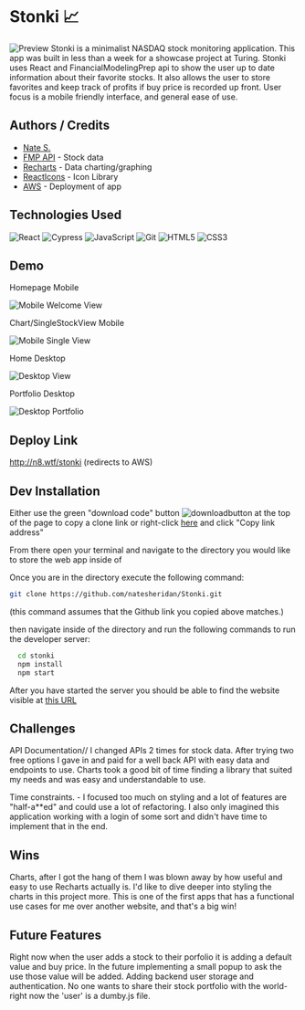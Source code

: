 


# Stonki 📈
![Preview](https://i.imgur.com/owVov9Y.png)
Stonki is a minimalist NASDAQ stock monitoring application. This app was built in less than a week for a showcase project at Turing. Stonki uses React and FinancialModelingPrep api to show the user up to date information about their favorite stocks. It also allows the user to store favorites and keep track of profits if buy price is recorded up front. User focus is a mobile friendly interface, and general ease of use.


## Authors / Credits
- [Nate S.](https://www.github.com/natesheridan)
- [FMP API](https://site.financialmodelingprep.com/) - Stock data
- [Recharts](https://recharts.org/en-US/) - Data charting/graphing
- [ReactIcons](https://react-icons.github.io/react-icons/) - Icon Library
- [AWS](https://aws.amazon.com/) - Deployment of app


## Technologies Used
 <img alt="React" src="https://img.shields.io/badge/react%20-%2320232a.svg?&style=for-the-badge&logo=react&logoColor=%2361DAFB"/>
<img alt="Cypress" src='https://img.shields.io/badge/cypress%20-%23404d59.svg?&style=for-the-badge&logo=Cypress&logoColor=white'/>
<img alt="JavaScript" src="https://img.shields.io/badge/javascript%20-%23323330.svg?&style=for-the-badge&logo=javascript&logoColor=%23F7DF1E"/>
<img alt="Git" src="https://img.shields.io/badge/git%20-%23F05033.svg?&style=for-the-badge&logo=git&logoColor=white"/>
<img alt="HTML5" src="https://img.shields.io/badge/html5%20-%23E34F26.svg?&style=for-the-badge&logo=html5&logoColor=white"/>
<img alt="CSS3" src="https://img.shields.io/badge/css3%20-%231572B6.svg?&style=for-the-badge&logo=css3&logoColor=white"/>


## Demo

Homepage  Mobile

![Mobile Welcome View](https://i.imgur.com/JP8ZPkX.png)

Chart/SingleStockView Mobile

![Mobile Single View](https://i.imgur.com/owVov9Y.png)

Home Desktop

![Desktop View](https://i.imgur.com/oXhrcHq.png)

Portfolio Desktop

![Desktop Portfolio](https://i.imgur.com/GkfK2pU.png)

## Deploy Link
http://n8.wtf/stonki (redirects to AWS)
## Dev Installation

Either use the green "download code" button ![downloadbutton](https://imgur.com/lYy4FVP.png) at the top of the page to copy a clone link or right-click [here](https://github.com/natesheridan/Stonki.git) and click "Copy link address"

From there open your terminal and navigate to the directory you would like to store the web app inside of

Once you are in the directory execute the following command:

```bash
git clone https://github.com/natesheridan/Stonki.git
```
(this command assumes that the Github link you copied above matches.)

then navigate inside of the directory and run the following commands to run the developer server:

```bash
  cd stonki
  npm install
  npm start
```
After you have started the server you should be able to find the website visible at [this URL](http://localhost:3000)

## Challenges
API Documentation// I changed APIs 2 times for stock data. After trying two free options I gave in and paid for a well back API with easy data and endpoints to use.
Charts took a good bit of time finding a library that suited my needs and was easy and understandable to use.

Time constraints. - I focused too much on styling and a lot of features are "half-a**ed" and could use a lot of refactoring. I also only imagined this application working with a login of some sort and didn't have time to implement that in the end.

## Wins
Charts, after I got the hang of them I was blown away by how useful and easy to use Recharts actually is. I'd like to dive deeper into styling the charts in this project more.
This is one of the first apps that has a functional use cases for me over another website, and that's a big win!
## Future Features
Right now when the user adds a stock to their porfolio it is adding a default value and buy price. In the future implementing a small popup to ask the use those value will be added.
Adding backend user storage and authentication. No one wants to share their stock portfolio with the world- right now the 'user' is a dumby.js file.
